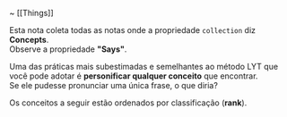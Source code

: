 ~ [[Things]]  

Esta nota coleta todas as notas onde a propriedade `collection` diz **Concepts**.  
Observe a propriedade **"Says"**.  

Uma das práticas mais subestimadas e semelhantes ao método LYT que você pode adotar é **personificar qualquer conceito** que encontrar.  
Se ele pudesse pronunciar uma única frase, o que diria?  

Os conceitos a seguir estão ordenados por classificação (**rank**).  
